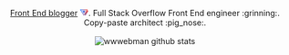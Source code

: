 <p align="center">
 <a href="https://webman.pro/blog">Front End blogger</a> <img src="/wwwebman.svg" width="15px" />. 
 Full Stack Overflow Front End engineer :grinning:. 
 Copy-paste architect :pig_nose:.
</p>

<p align="center">
 <img align="center" alt="wwwebman github stats" src="https://github-readme-stats.vercel.app/api?username=wwwebman&bg_color=5,2979ff,448aff&title_color=fff&text_color=fff&show_icons=true&theme=radical" />
</p>
